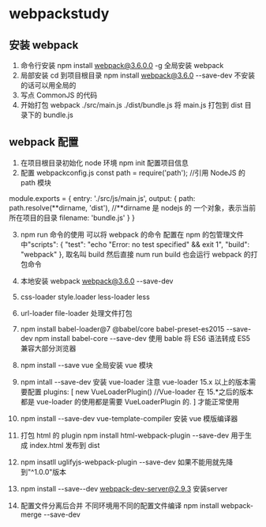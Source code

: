 # webpackstudy

## 安装 webpack

1. 命令行安装
   npm install webpack@3.6.0.0 -g 全局安装 webpack
2. 局部安装
   cd 到项目根目录
   npm install webpack@3.6.0 --save-dev 不安装的话可以用全局的
3. 写点 CommonJS 的代码
4. 开始打包
   webpack ./src/main.js ./dist/bundle.js
   将 main.js 打包到 dist 目录下的 bundle.js

## webpack 配置

1. 在项目根目录初始化 node 环境
   npm init 配置项目信息
2. 配置 webpackconfig.js
   const path = require('path'); //引用 NodeJS 的 path 模块

module.exports = {
entry: './src/js/main.js',
output: {
path: path.resolve(**dirname, 'dist'), //**dirname 是 nodejs 的 一个对象，表示当前所在项目的目录
filename: 'bundle.js'
}
}

3. npm run 命令的使用
   可以将 webpack 的命令 配置在 npm 的包管理文件中"scripts": {
   "test": "echo \"Error: no test specified\" && exit 1",
   "build": "webpack"
   },
   取名叫 build
   然后直接 num run build 也会运行 webpack 的打包命令

4. 本地安装 webpack
   webpack@3.6.0 --save-dev
5. css-loader style.loader less-loader less
6. url-loader file-loader 处理文件打包
7. npm install babel-loader@7 @babel/core babel-preset-es2015 --save-dev
   npm install babel-core --save-dev 使用 bable 将 ES6 语法转成 ES5 兼容大部分浏览器
8. npm install --save vue 全局安装 vue 模块
9. npm intall --save-dev 安装 vue-loader
   注意 vue-loader 15.x 以上的版本需要配置
   plugins: [
   new VueLoaderPlugin() //Vue-loader 在 15.*之后的版本都是 vue-loader 的使用都是需要 VueLoaderPlugin 的.
   ]
   才能正常使用
10. npm install --save-dev vue-template-compiler 安装 vue 模版编译器

11. 打包 html 的 plugin
    npm install html-webpack-plugin --save-dev 用于生成 index.html 发布到 dist
12. npm insatll uglifyjs-webpack-plugin --save-dev  如果不能用就先降到"^1.0.0"版本
13.  npm install --save--dev webpack-dev-server@2.9.3 安装server
14. 配置文件分离后合并 不同环境用不同的配置文件编译
npm install webpack-merge --save-dev
